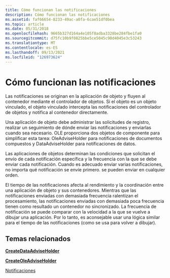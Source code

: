 ```yaml
---
title: Cómo funcionan las notificaciones
description: Cómo funcionan las notificaciones
ms.assetid: faf66654-8233-49ac-a0fa-6cae51df0bea
ms.topic: article
ms.date: 05/31/2018
ms.openlocfilehash: 9665b327d164a4e105f8adba3328be284fbe1fa0
ms.sourcegitcommit: d75fc10b9f0825bbe5ce5045c90d4045e3c53243
ms.translationtype: MT
ms.contentlocale: es-ES
ms.lasthandoff: 09/13/2021
ms.locfileid: "126973624"
---
```

# <a name="how-notifications-work"></a>Cómo funcionan las notificaciones

Las notificaciones se originan en la aplicación de objeto y fluyen al contenedor mediante el controlador de objetos. Si el objeto es un objeto vinculado, el objeto vinculado intercepta las notificaciones del controlador de objetos y notifica al contenedor directamente.

Una aplicación de objeto debe administrar las solicitudes de registro, realizar un seguimiento de dónde enviar las notificaciones y enviarlas cuando sea necesario. OLE proporciona dos objetos de componente para simplificar esta tarea: OleAdviseHolder para notificaciones de documentos compuestos y DataAdviseHolder para notificaciones de datos.

Las aplicaciones de objetos determinan las condiciones que solicitan el envío de cada notificación específica y la frecuencia con la que se debe enviar cada notificación. Cuando es adecuado enviar varias notificaciones, no importa qué notificación se envíe primero. se pueden enviar en cualquier orden.

El tiempo de las notificaciones afecta al rendimiento y la coordinación entre una aplicación de objeto y sus contenedores. Mientras que las notificaciones enviadas con demasiada frecuencia ralentizan el procesamiento, las notificaciones enviadas con demasiada poca frecuencia tienen como resultado un contenedor no sincronizado. La frecuencia de notificación se puede comparar con la velocidad a la que se vuelve a dibujar una aplicación. Por lo tanto, es aconsejable usar una lógica similar para el tiempo de las notificaciones (como se usa para volver a dibujar).

## <a name="related-topics"></a>Temas relacionados

<dl> <dt>

[**CreateDataAdviseHolder**](/windows/win32/api/ole2/nf-ole2-createdataadviseholder)
</dt> <dt>

[**CreateOleAdviseHolder**](/windows/desktop/api/Ole2/nf-ole2-createoleadviseholder)
</dt> <dt>

[Notificaciones](notifications.md)
</dt> </dl>

 

 